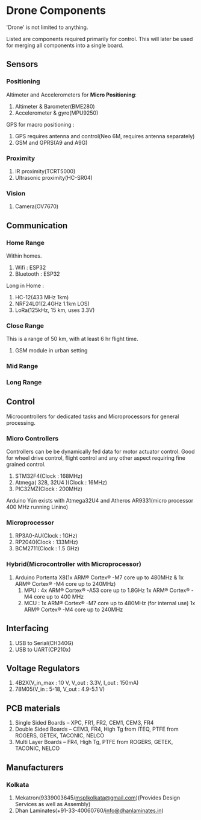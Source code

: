 # Drone Components 

'Drone' is not limited to anything.

Listed are components required primarily for control.
This will later be used for merging all components into a single board.

## Sensors

### Positioning

Altimeter and Accelerometers for **Micro Positioning**: 

1. Altimeter & Barometer(BME280)
2. Accelerometer & gyro(MPU9250)

GPS for macro positioning : 

1. GPS requires antenna and control(Neo 6M, requires antenna separately)
2. GSM and GPRS(A9 and A9G)

### Proximity

1. IR proximity(TCRT5000)
2. Ultrasonic proximity(HC-SR04)

### Vision

1. Camera(OV7670)
 
 
## Communication

### Home Range

Within homes.

1. Wifi : ESP32
2. Bluetooth : ESP32

Long in Home : 
1. HC-12(433 MHz 1km)
2. NRF24L01(2.4GHz 1.1km LOS)
3. LoRa(125kHz, 15 km, uses 3.3V)

### Close Range

This is a range of 50 km, with at least 6 hr flight time.

1. GSM module in urban setting


### Mid Range

### Long Range

## Control

Microcontrollers for dedicated tasks and Microprocessors for general processing.

### Micro Controllers
Controllers can be be dynamically fed data for motor actuator control.
Good for wheel drive control, flight control and any other aspect requiring fine grained control.

1. STM32F4(Clock : 168MHz)
2. Atmega( 328, 32U4 )(Clock : 16MHz)
3. PIC32MZ(Clock : 200MHz)

Arduino Yún exists with Atmega32U4 and Atheros AR9331(micro processor 400 MHz running Linino)

### Microprocessor

1. RP3A0-AU(Clock : 1GHz)
2. RP2040(Clock : 133MHz)
3. BCM2711(Clock : 1.5 GHz)

### Hybrid(Microcontroller with Microprocessor)

1. Arduino Portenta X8(1x ARM® Cortex® -M7 core up to 480MHz & 1x ARM® Cortex® -M4 core up to 240MHz)
    1. MPU : 4x ARM® Cortex® -A53 core up to 1.8GHz 1x ARM® Cortex® -M4 core up to 400 MHz
    2. MCU : 1x ARM® Cortex® -M7 core up to 480MHz (for internal use) 1x ARM® Cortex® -M4 core up to 240MHz

## Interfacing

1. USB to Serial(CH340G)
2. USB to UART(CP210x)

## Voltage Regulators

1. 4B2X(V_in_max : 10 V, V_out : 3.3V, I_out : 150mA)
2. 78M05(V_in : 5-18, V_out : 4.9-5.1 V)

## PCB materials

1. Single Sided Boards – XPC, FR1, FR2, CEM1, CEM3, FR4
2. Double Sided Boards – CEM3, FR4, High Tg from ITEQ, PTFE from ROGERS, GETEK, TACONIC, NELCO
3. Multi Layer Boards – FR4, High Tg, PTFE from ROGERS, GETEK, TACONIC, NELCO

## Manufacturers

### Kolkata

1. Mekatron(9339003645/msplkolkata@gmail.com)(Provides Design Services as well as Assembly)
2. Dhan Laminates(+91-33-40060760/info@dhanlaminates.in)
